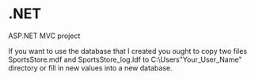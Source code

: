 # .NET
ASP.NET MVC project

If you want to use the database that I created you ought to copy two files SportsStore.mdf and SportsStore_log.ldf to C:\Users\"Your_User_Name" directory or fill in new values into a new database.

